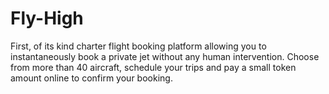 # Fly-High
First, of its kind charter flight booking platform allowing you to instantaneously book a private jet without any human intervention. Choose from more than 40 aircraft, schedule your trips and pay a small token amount online to confirm your booking.
